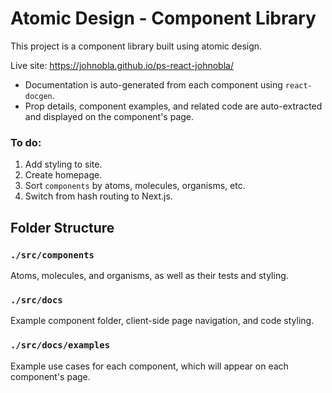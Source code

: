 # Atomic Design - Component Library

This project is a component library built using atomic design.

Live site: https://johnobla.github.io/ps-react-johnobla/

- Documentation is auto-generated from each component using `react-docgen`.
- Prop details, component examples, and related code are auto-extracted and displayed on the component's page.

### To do:

1. Add styling to site.
2. Create homepage.
3. Sort `components` by atoms, molecules, organisms, etc.
4. Switch from hash routing to Next.js.

## Folder Structure

### `./src/components`

Atoms, molecules, and organisms, as well as their tests and styling.

### `./src/docs`

Example component folder, client-side page navigation, and code styling.

### `./src/docs/examples`

Example use cases for each component, which will appear on each component's page.
